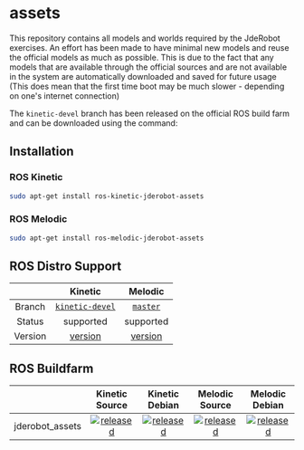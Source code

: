 # assets

This repository contains all models and worlds required by the JdeRobot exercises. An effort has been made to have minimal new models and reuse the official models as much as possible. This is due to the fact that any models that are available through the official sources and are not available in the system are automatically downloaded and saved for future usage (This does mean that the first time boot may be much slower - depending on one's internet connection)

The `kinetic-devel` branch has been released on the official ROS build farm and can be downloaded using the command:

## Installation

### ROS Kinetic

```bash
sudo apt-get install ros-kinetic-jderobot-assets
```

### ROS Melodic

```bash
sudo apt-get install ros-melodic-jderobot-assets
```


## ROS Distro Support

|         | Kinetic | Melodic |
|:-------:|:-------:|:-------:|
| Branch  | [`kinetic-devel`](https://github.com/JdeRobot/assets/tree/kinetic-devel) |[`master`](https://github.com/JdeRobot/assets/tree/master)|
| Status  |  supported | supported |
| Version | [version](http://repositories.ros.org/status_page/ros_kinetic_default.html?q=jderobot_assets) |[version](http://repositories.ros.org/status_page/ros_melodic_default.html?q=jderobot_assets)|

## ROS Buildfarm

|         |  Kinetic Source  |  Kinetic Debian |  Melodic Source  |  Melodic Debian |
|:-------:|:-------------------:|:-------------------:|:-------------------:|:-------------------:|
| jderobot_assets | [![released](http://build.ros.org/buildStatus/icon?job=Ksrc_uX__jderobot_assets__ubuntu_xenial__source)](http://build.ros.org/view/Ksrc_uX/job/Ksrc_uX__jderobot_assets__ubuntu_xenial__source/) | [![released](http://build.ros.org/buildStatus/icon?job=Kbin_uX64__jderobot_assets__ubuntu_xenial_amd64__binary)](http://build.ros.org/view/Kbin_uX64/job/Kbin_uX64__jderobot_assets__ubuntu_xenial_amd64__binary/) | [![released](http://build.ros.org/buildStatus/icon?job=Msrc_uB__jderobot_assets__ubuntu_bionic__source)](http://build.ros.org/view/Msrc_uB/job/Msrc_uB__jderobot_assets__ubuntu_bionic__source/) | [![released](http://build.ros.org/buildStatus/icon?job=Mbin_uB64__jderobot_assets__ubuntu_bionic_amd64__binary)](http://build.ros.org/view/Mbin_uB64/job/Mbin_uB64__jderobot_assets__ubuntu_bionic_amd64__binary/)